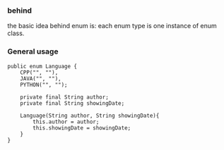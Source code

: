 
### behind
the basic idea behind enum is: each enum type is one instance of enum class. 

### General usage
```
public enum Language {
    CPP("", ""),
    JAVA("", ""),
    PYTHON("", "");

    private final String author;
    private final String showingDate;

    Language(String author, String showingDate){
        this.author = author;
        this.showingDate = showingDate;
    }
}
``` 
